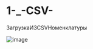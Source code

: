 # 1-_-CSV-
ЗагрузкаИЗCSVНоменклатуры

![image](https://user-images.githubusercontent.com/93891389/172670817-92ec420a-ab9e-4871-80af-05117aaf8a25.png)
